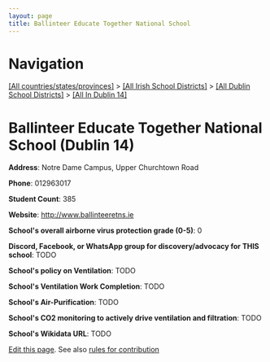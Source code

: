 ```yaml
---
layout: page
title: Ballinteer Educate Together National School
---
```

# Navigation

[[All countries/states/provinces]](../../../..) > [[All Irish School Districts]](../../..) > [[All Dublin School Districts]](../..) > [[All In Dublin 14]](..)

# Ballinteer Educate Together National School (Dublin 14)

**Address**: Notre Dame Campus, Upper Churchtown Road

**Phone**: 012963017

**Student Count**: 385

**Website**: <http://www.ballinteeretns.ie>

**School's overall airborne virus protection grade (0-5)**: 0

**Discord, Facebook, or WhatsApp group for discovery/advocacy for THIS school**: TODO

**School's policy on Ventilation**: TODO

**School's Ventilation Work Completion**: TODO

**School's Air-Purification**: TODO

**School's CO2 monitoring to actively drive ventilation and filtration**: TODO

**School's Wikidata URL**: TODO


[Edit this page](https://github.com/ventilate-schools/Ireland/edit/main/./Dublin_14/Ballinteer_Educate_Together_National_School.md). See also [rules for contribution](../../../contribution-rules/)